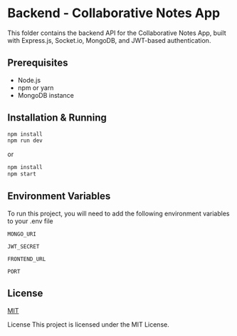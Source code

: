 # Backend - Collaborative Notes App

This folder contains the backend API for the Collaborative Notes App, built with Express.js, Socket.io, MongoDB, and JWT-based authentication.

## Prerequisites

- Node.js
- npm or yarn
- MongoDB instance

## Installation & Running

```bash
npm install
npm run dev
```

or

```bash
npm install
npm start
```

## Environment Variables

To run this project, you will need to add the following environment variables to your .env file

`MONGO_URI`

`JWT_SECRET`

`FRONTEND_URL`

`PORT`

## License

[MIT](https://choosealicense.com/licenses/mit/)

License
This project is licensed under the MIT License.
